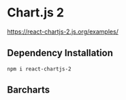 # Chart.js 2
https://react-chartjs-2.js.org/examples/

## Dependency Installation
```
npm i react-chartjs-2
```

## Barcharts
